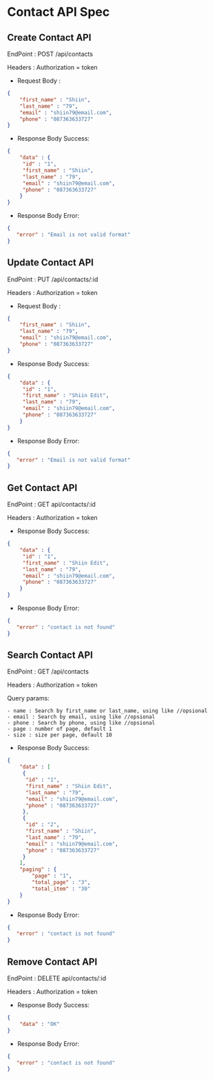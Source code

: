 # Contact API Spec
## Create Contact API
EndPoint : POST /api/contacts

Headers : Authorization = token

- Request Body :
```json
{
    "first_name" : "Shiin",
    "last_name" : "79",
    "email" : "shiin79@email.com",
    "phone" : "087363633727"
}
```

- Response Body Success:
```json
{
    "data" : {
     "id" : "1",
     "first_name" : "Shiin",
     "last_name" : "79",
     "email" : "shiin79@email.com",
     "phone" : "087363633727"
    }
}
```

- Response Body Error:
```json
{
   "error" : "Email is not valid format"
}
```

## Update Contact API
EndPoint : PUT /api/contacts/:id

Headers : Authorization = token

- Request Body :
```json
{
    "first_name" : "Shiin",
    "last_name" : "79",
    "email" : "shiin79@email.com",
    "phone" : "087363633727"
}
```

- Response Body Success:
```json
{
    "data" : {
     "id" : "1",
     "first_name" : "Shiin Edit",
     "last_name" : "79",
     "email" : "shiin79@email.com",
     "phone" : "087363633727"
    }
}
```

- Response Body Error:
```json
{
   "error" : "Email is not valid format"
}

```

## Get Contact API
EndPoint : GET api/contacts/:id

Headers : Authorization = token

- Response Body Success:
```json
{
    "data" : {
     "id" : "1",
     "first_name" : "Shiin Edit",
     "last_name" : "79",
     "email" : "shiin79@email.com",
     "phone" : "087363633727"
    }
}
```

- Response Body Error:
```json
{
   "error" : "contact is not found"
}
```

## Search Contact API
EndPoint : GET /api/contacts 

Headers : Authorization = token

Query params:

    - name : Search by first_name or last_name, using like //opsional
    - email : Search by email, using like //opsional
    - phone : Search by phone, using like //opsional
    - page : number of page, default 1
    - size : size per page, default 10

- Response Body Success:
```json
{
    "data" : [
     {
      "id" : "1",
      "first_name" : "Shiin Edit",
      "last_name" : "79",
      "email" : "shiin79@email.com",
      "phone" : "087363633727"
     },
     {
      "id" : "2",
      "first_name" : "Shiin",
      "last_name" : "79",
      "email" : "shiin79@email.com",
      "phone" : "087363633727"
     }
    ],
    "paging" : {
        "page" : "1",
        "total_page" : "3",
        "total_item" : "30"
    }
}
```

- Response Body Error:
```json
{
   "error" : "contact is not found"
}
```

## Remove Contact API
EndPoint : DELETE api/contacts/:id

Headers : Authorization = token

- Response Body Success:
```json
{
    "data" : "OK"
}
```

- Response Body Error:
```json
{
   "error" : "contact is not found"
}
    
```
